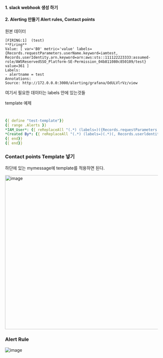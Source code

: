 #### 1. slack webhook 생성 하기


#### 2. Alerting 만들기 Alert rules, Contact points

원본 데이터

```
[FIRING:1]  (test)
**Firing**
Value: [ var='B0' metric='value' labels={Records.requestParameters.userName.keyword=iamtest, Records.userIdentity.arn.keyword=arn:aws:sts::111122223333:assumed-role/AWSReservedSSO_Platform-SE-Permission_04b811080c850109/test} value=361 ]
Labels:
- alertname = test
Annotations:
Source: http://172.0.0.0:3000/alerting/grafana/OdULVlrVz/view
```

여기서 필요한 데이터는 labels 안에 있는것들


template 예제
```yaml


{{ define "test-template"}}
{{ range .Alerts }}
*IAM_User*: {{ reReplaceAll "(.*) (labels=)({Records.requestParameters.userName.keyword=)(.*)(,)(.*)(}) (.*)" "$4" .ValueString}}
*Created By*: {{ reReplaceAll "(.*) (labels=)(.*)(, Records.userldentity.arn.keyword=)(.*)(}) (*)" "$5" ValueString}}
{{ end}}
{{ end}}

```

### Contact points Template 넣기

하단에 있는 mymessage에 template를 적용하면 된다.

<img width="507" alt="image" src="https://github.com/sm55555/Grafana/assets/38831314/bdcbfdab-0f6d-44cb-9471-e11f2853ea88">

### Alert Rule

![image](https://github.com/sm55555/Grafana/assets/38831314/a9656553-5b80-4cce-aa41-cd3ce58e7664)






